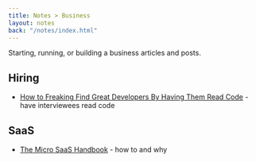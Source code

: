 ```yaml
---
title: Notes > Business
layout: notes
back: "/notes/index.html"
---
```


Starting, running, or building a business articles and posts.

## Hiring

* [How to Freaking Find Great Developers By Having Them Read Code](https://freakingrectangle.com/2022/04/15/how-to-freaking-hire-great-developers/) - have interviewees read code

## SaaS

* [The Micro SaaS Handbook](https://rickblyth.com/micro-saas) - how to and why

